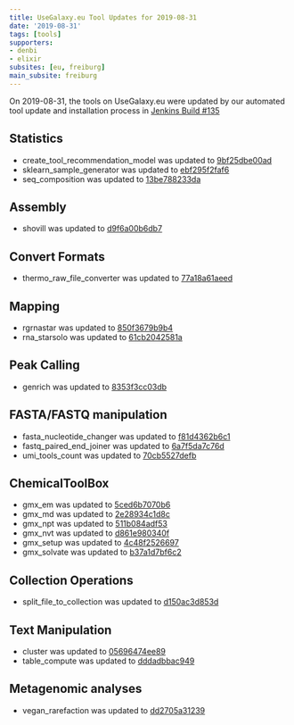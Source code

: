 ```yaml
---
title: UseGalaxy.eu Tool Updates for 2019-08-31
date: '2019-08-31'
tags: [tools]
supporters:
- denbi
- elixir
subsites: [eu, freiburg]
main_subsite: freiburg
---
```


On 2019-08-31, the tools on UseGalaxy.eu were updated by our automated tool update and installation process in [Jenkins Build #135](https://build.galaxyproject.eu/job/usegalaxy-eu/job/install-tools/#135/)


## Statistics

- create_tool_recommendation_model was updated to [9bf25dbe00ad](https://toolshed.g2.bx.psu.edu/view/bgruening/create_tool_recommendation_model/9bf25dbe00ad)
- sklearn_sample_generator was updated to [ebf295f2faf6](https://toolshed.g2.bx.psu.edu/view/bgruening/sklearn_sample_generator/ebf295f2faf6)
- seq_composition was updated to [13be788233da](https://toolshed.g2.bx.psu.edu/view/peterjc/seq_composition/13be788233da)

## Assembly

- shovill was updated to [d9f6a00b6db7](https://toolshed.g2.bx.psu.edu/view/iuc/shovill/d9f6a00b6db7)

## Convert Formats

- thermo_raw_file_converter was updated to [77a18a61aeed](https://toolshed.g2.bx.psu.edu/view/galaxyp/thermo_raw_file_converter/77a18a61aeed)

## Mapping

- rgrnastar was updated to [850f3679b9b4](https://toolshed.g2.bx.psu.edu/view/iuc/rgrnastar/850f3679b9b4)
- rna_starsolo was updated to [61cb2042581a](https://toolshed.g2.bx.psu.edu/view/iuc/rna_starsolo/61cb2042581a)

## Peak Calling

- genrich was updated to [8353f3cc03db](https://toolshed.g2.bx.psu.edu/view/iuc/genrich/8353f3cc03db)

## FASTA/FASTQ manipulation

- fasta_nucleotide_changer was updated to [f81d4362b6c1](https://toolshed.g2.bx.psu.edu/view/devteam/fasta_nucleotide_changer/f81d4362b6c1)
- fastq_paired_end_joiner was updated to [6a7f5da7c76d](https://toolshed.g2.bx.psu.edu/view/devteam/fastq_paired_end_joiner/6a7f5da7c76d)
- umi_tools_count was updated to [70cb5527defb](https://toolshed.g2.bx.psu.edu/view/iuc/umi_tools_count/70cb5527defb)

## ChemicalToolBox

- gmx_em was updated to [5ced6b7070b6](https://toolshed.g2.bx.psu.edu/view/chemteam/gmx_em/5ced6b7070b6)
- gmx_md was updated to [2e28934c1d8c](https://toolshed.g2.bx.psu.edu/view/chemteam/gmx_md/2e28934c1d8c)
- gmx_npt was updated to [511b084adf53](https://toolshed.g2.bx.psu.edu/view/chemteam/gmx_npt/511b084adf53)
- gmx_nvt was updated to [d861e980340f](https://toolshed.g2.bx.psu.edu/view/chemteam/gmx_nvt/d861e980340f)
- gmx_setup was updated to [4c48f2526697](https://toolshed.g2.bx.psu.edu/view/chemteam/gmx_setup/4c48f2526697)
- gmx_solvate was updated to [b37a1d7bf6c2](https://toolshed.g2.bx.psu.edu/view/chemteam/gmx_solvate/b37a1d7bf6c2)

## Collection Operations

- split_file_to_collection was updated to [d150ac3d853d](https://toolshed.g2.bx.psu.edu/view/bgruening/split_file_to_collection/d150ac3d853d)

## Text Manipulation

- cluster was updated to [05696474ee89](https://toolshed.g2.bx.psu.edu/view/devteam/cluster/05696474ee89)
- table_compute was updated to [dddadbbac949](https://toolshed.g2.bx.psu.edu/view/iuc/table_compute/dddadbbac949)

## Metagenomic analyses

- vegan_rarefaction was updated to [dd2705a31239](https://toolshed.g2.bx.psu.edu/view/iuc/vegan_rarefaction/dd2705a31239)



